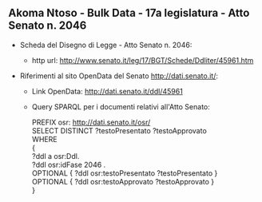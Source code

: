 ## Akoma Ntoso - Bulk Data - 17a legislatura - Atto Senato n. 2046 ##

* Scheda del Disegno di Legge - Atto Senato n. 2046:
	* http url: http://www.senato.it/leg/17/BGT/Schede/Ddliter/45961.htm

* Riferimenti al sito OpenData del Senato http://dati.senato.it/:
	* Link OpenData: http://dati.senato.it/ddl/45961
	* Query SPARQL per i documenti relativi all'Atto Senato:

        PREFIX osr: <http://dati.senato.it/osr/>  
		SELECT DISTINCT ?testoPresentato ?testoApprovato  
		WHERE  
		{  
		    ?ddl a osr:Ddl.  
		    ?ddl osr:idFase 2046 .  
		    OPTIONAL { ?ddl osr:testoPresentato ?testoPresentato }  
		    OPTIONAL { ?ddl osr:testoApprovato ?testoApprovato }  
		}
		